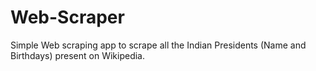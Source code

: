 # Web-Scraper
Simple Web scraping app to scrape all the Indian Presidents (Name and Birthdays) present on Wikipedia.
